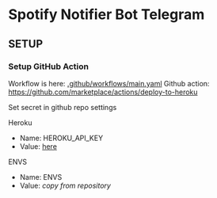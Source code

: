 # Spotify Notifier Bot Telegram

## SETUP

### Setup GitHub Action
Workflow is here: [.github/workflows/main.yaml](.github/workflows/main.yaml)
Github action: https://github.com/marketplace/actions/deploy-to-heroku

Set secret in github repo settings

Heroku
- Name: HEROKU_API_KEY
- Value: [here](https://dashboard.heroku.com/account)

ENVS
- Name: ENVS
- Value: *copy from repository*
